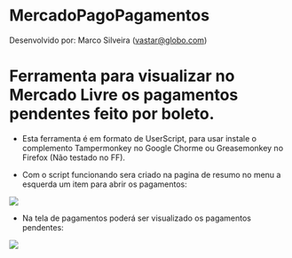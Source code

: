 # MercadoPagoPagamentos

Desenvolvido por: Marco Silveira (vastar@globo.com)


# Ferramenta para visualizar no Mercado Livre os pagamentos pendentes feito por boleto.

- Esta ferramenta é em formato de UserScript, para usar instale o complemento Tampermonkey no Google Chorme ou Greasemonkey no Firefox (Não testado no FF).


- Com o script funcionando sera criado na pagina de resumo no menu a esquerda um item para abrir os pagamentos:
 
![](http://s14.postimg.org/54j9um8y9/mercado_Pago_Pagamentos.png)


- Na tela de pagamentos poderá ser visualizado os pagamentos pendentes:
 
![](http://s14.postimg.org/8pf5dudht/mercado_Pago_Boleto.png)



